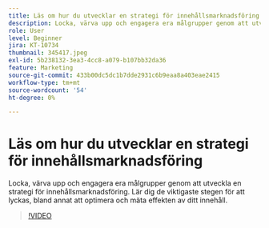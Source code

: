```yaml
---
title: Läs om hur du utvecklar en strategi för innehållsmarknadsföring
description: Locka, värva upp och engagera era målgrupper genom att utveckla en strategi för innehållsmarknadsföring.
role: User
level: Beginner
jira: KT-10734
thumbnail: 345417.jpeg
exl-id: 5b238132-3ea3-4cc8-a079-b107bb32da36
feature: Marketing
source-git-commit: 433b00dc5dc1b7dde2931c6b9eaa8a403eae2415
workflow-type: tm+mt
source-wordcount: '54'
ht-degree: 0%

---
```


# Läs om hur du utvecklar en strategi för innehållsmarknadsföring

Locka, värva upp och engagera era målgrupper genom att utveckla en strategi för innehållsmarknadsföring. Lär dig de viktigaste stegen för att lyckas, bland annat att optimera och mäta effekten av ditt innehåll.

>[!VIDEO](https://video.tv.adobe.com/v/345417/?quality=12&learn=on)
